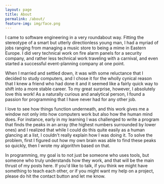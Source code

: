 ```yaml
---
layout: page
title: About
permalink: /about/
feature-img: img/face.png
---
```


I came to software engineering in a very roundabout way. Fitting the stereotype of a smart but utterly directionless young man, I had a myriad of jobs ranging from managing a music store to being a mime in Eastern Europe. I did very technical work on fire alarm panels for a security company, and rather less technical work traveling with a carnival, and even started a successful event-planning company at one point.

When I married and settled down, it was with some reluctance that I decided to study computers, and I chose it for the wholly cynical reason that I knew a friend who had done it and it seemed like a fairly quick way to shift into a more stable career. To my great surprise, however, I absolutely love this work! As a naturally curious and analytical person, I found a passion for programming that I have never had for any other job.

I love to see how things function underneath, and this work gives me a window not only into how computers work but also how the human mind does. For instance, early in my learning I was challenged to write a program that finds the peaks in an array (the highest numbers surrounded by lower ones) and I realized that while I could do this quite easily as a human glancing at a list, I couldn't really explain how I was doing it. To solve the problem, first I figured out how my own brain was able to find these peaks so quickly, then I wrote my algorithm based on that.

In programming, my goal is to not just be someone who uses tools, but someone who truly understands how they work, and that will be the main thrust of my posts here. If you'd like to talk, if you think we might have something to teach each other, or if you might want my help on a project, please do hit the contact button and let me know.
